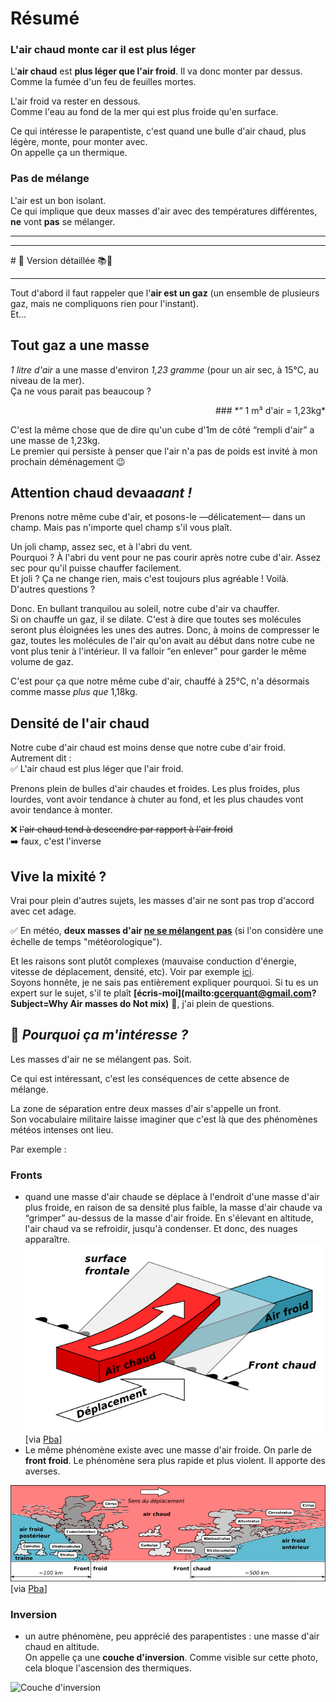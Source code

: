 <!--
A42V
Pour un même volume d'air, l'air chaud :
tend à descendre par rapport à l'air froid-6

se mélange volontiers à l'air froid-6

est plus léger que l'air froid
-->

# Résumé

### L'air chaud monte car il est plus léger
L'**air chaud** est **plus léger que l'air froid**.  Il va donc monter par dessus.  
Comme la fumée d'un feu de feuilles mortes.

L'air froid va rester en dessous.  
Comme l'eau au fond de la mer qui est plus froide qu'en surface.  


Ce qui intéresse le parapentiste, c'est quand une bulle d'air chaud, plus légère, monte, pour monter avec.  
On appelle ça un thermique.  

### Pas de mélange
L'air est un bon isolant.  
Ce qui implique que deux masses d'air avec des températures différentes, **ne** vont **pas** se mélanger.


<hr>
<hr>
# 🦾 Version détaillée 📚📝
<hr>

Tout d'abord il faut rappeler que l'**air est un gaz** (un ensemble de plusieurs gaz, mais ne compliquons rien pour l'instant).  
Et…

## Tout gaz a une masse

*1 litre d'air* a une masse d'environ *1,23 gramme* (pour un air sec, à 15℃, au niveau de la mer).  
Ça ne vous parait pas beaucoup ?  

<div align="right">
### *“ 1 m&sup3; d'air = 1,23kg*


<div align="left">

C'est la même chose que de dire qu'un cube d'1m de côté “rempli d'air” a une masse de 1,23kg.  
Le premier qui persiste à penser que l'air n'a pas de poids est invité à mon prochain déménagement 😉


## Attention chaud devaa*aant* *!*

Prenons notre même cube d'air, et posons-le —délicatement— dans un champ. Mais pas n'importe quel champ s'il vous plaît.   

Un joli champ, assez sec, et à l'abri du vent.  
Pourquoi ? À l'abri du vent pour ne pas courir après notre cube d'air. Assez sec pour qu'il puisse chauffer facilement.  
Et joli ? Ça ne change rien, mais c'est toujours plus agréable ! Voilà. D'autres questions ?


Donc. En bullant tranquilou au soleil, notre cube d'air va chauffer.  
Si on chauffe un gaz, il se dilate. C'est à dire que toutes ses molécules seront plus éloignées les unes des autres. 
Donc, à moins de compresser le gaz, toutes les molécules de l'air qu'on avait au début dans notre cube ne vont plus tenir à l'intérieur. Il va falloir “en enlever” pour garder le même volume de gaz.  

C'est pour ça que notre même cube d'air, chauffé à 25℃, n'a désormais comme masse *plus que* 1,18kg.

## Densité de l'air chaud

Notre cube d'air chaud est moins dense que notre cube d'air froid. Autrement dit :  
✅ L'air chaud est plus léger que l'air froid.

Prenons plein de bulles d'air chaudes et froides. Les plus froides, plus lourdes, vont avoir tendance à chuter au fond, et les plus chaudes vont avoir tendance à monter.

❌ <strike>l'air chaud tend à descendre par rapport à l'air froid</strike>  
➡️ faux, c'est l'inverse


## Vive la mixité ?

Vrai pour plein d'autres sujets, les masses d'air ne sont pas trop d'accord avec cet adage.

✅ En météo, **deux masses d'air <u>ne se mélangent pas</u>** (si l'on considère une échelle de temps "météorologique").

Et les raisons sont plutôt complexes (mauvaise conduction d'énergie, vitesse de déplacement, densité, etc). Voir par exemple [ici](https://physics.stackexchange.com/questions/7317/why-dont-different-air-masses-mix-immediately).  
Soyons honnête, je ne sais pas entièrement expliquer pourquoi. Si tu es un expert sur le sujet, s'il te plaît **[écris-moi](mailto:gcerquant@gmail.com?Subject=Why Air masses do Not mix)** 🙏, j'ai plein de questions.


## 🤨 *Pourquoi ça m'intéresse ?*
Les masses d'air ne se mélangent pas. Soit.  

Ce qui est intéressant, c'est les conséquences de cette absence de mélange. 

La zone de séparation entre deux masses d'air s'appelle un front.  
Son vocabulaire militaire laisse imaginer que c'est là que des phénomènes météos intenses ont lieu.  

Par exemple :

### Fronts 
* quand une masse d'air chaude se déplace à l'endroit d'une masse d'air plus froide, en raison de sa densité plus faible, la masse d'air chaude va “grimper” au-dessus de la masse d'air froide. En s'élevant en altitude, l'air chaud va se refroidir, jusqu'à condenser. Et donc, des nuages apparaître.  
![Front chaud](front-chaud.png) [via [Pba](http://www.pba.asso.fr/index.php?option=com_content&view=article&id=6:instruction&catid=2:club&Itemid=12)]
* Le même phénomène existe avec une masse d'air froide. On parle de **front froid**. Le phénomène sera plus rapide et plus violent. Il apporte des averses. 

![](coupe-fronts.png) [via [Pba](http://www.pba.asso.fr/index.php?option=com_content&view=article&id=6:instruction&catid=2:club&Itemid=12)]

### Inversion
* un autre phénomène, peu apprécié des parapentistes : une masse d'air chaud en altitude.  
On appelle ça une **couche d'inversion**. Comme visible sur cette photo, cela bloque l'ascension des thermiques.


![Couche d'inversion](https://i2.wp.com/lf5422.com/wp-content/uploads/2016/12/dsc03317-catt.jpg?fit=918%2C612&ssl=1)



